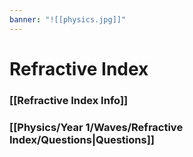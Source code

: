 ```yaml
---
banner: "![[physics.jpg]]"
---
```

# Refractive Index

### [[Refractive Index Info]]

### [[Physics/Year 1/Waves/Refractive Index/Questions|Questions]]

